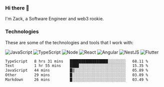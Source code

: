 ### Hi there 👋
I'm Zack, a Software Engineer and web3 rookie.

### Technologies
These are some of the technologies and tools that I work with:

![JavaScript](https://img.shields.io/badge/JavaScript-323330.svg?logo=javascript&logoColor=F7DF1E) 
![TypeScript](https://img.shields.io/badge/TypeScript-007ACC.svg?logo=typescript&logoColor=white) 
![Node](https://img.shields.io/badge/Node.js-43853D.svg?logo=node.js&logoColor=white)
![React](https://img.shields.io/badge/React-20232a.svg?logo=react&logoColor=61DAFB) 
![Angular](https://img.shields.io/badge/Angular-E23237.svg?logo=angularjs&logoColor=white)
![NestJS](https://img.shields.io/badge/NestJS-E0234E?logo=nestjs&logoColor=white)
![Flutter](https://img.shields.io/badge/Flutter-02569B.svg?logo=flutter&logoColor=white)

<!--START_SECTION:waka-->

```txt
TypeScript   8 hrs 31 mins   █████████████████░░░░░░░░   68.11 %
Text         1 hr 55 mins    ████░░░░░░░░░░░░░░░░░░░░░   15.35 %
JavaScript   44 mins         █▒░░░░░░░░░░░░░░░░░░░░░░░   05.89 %
Other        29 mins         █░░░░░░░░░░░░░░░░░░░░░░░░   03.89 %
Markdown     26 mins         █░░░░░░░░░░░░░░░░░░░░░░░░   03.49 %
```

<!--END_SECTION:waka-->
